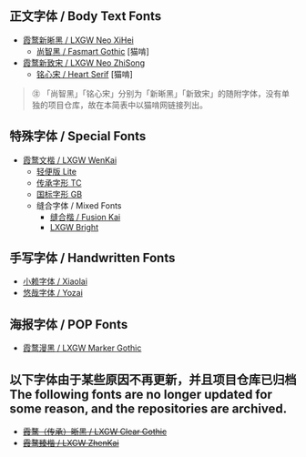 ## 正文字体 / Body Text Fonts
- [霞鹜新晰黑 / LXGW Neo XiHei](https://github.com/lxgw/LxgwNeoXiHei)
  - [尚智黑 / Fasmart Gothic](https://www.maoken.com/freefonts/10610.html) [猫啃]
- [霞鹜新致宋 / LXGW Neo ZhiSong](https://github.com/lxgw/LxgwNeoZhiSong)
  - [铭心宋 / Heart Serif](https://www.maoken.com/freefonts/19277.html) [猫啃]

> ㊟ 「尚智黑」「铭心宋」分别为「新晰黑」「新致宋」的随附字体，没有单独的项目仓库，故在本简表中以猫啃网链接列出。

## 特殊字体 / Special Fonts
- [霞鹜文楷 / LXGW WenKai](https://github.com/lxgw/LxgwWenKai)
  - [轻便版 Lite](https://github.com/lxgw/LxgwWenKai-Lite)
  - [传承字形 TC](https://github.com/lxgw/LxgwWenkaiTC) 
  - [国标字形 GB](https://github.com/lxgw/LxgwWenkaiGB)
  - 缝合字体 / Mixed Fonts
    - [缝合楷 / Fusion Kai](https://github.com/lxgw/FusionKai)
    - [LXGW Bright](https://github.com/lxgw/LxgwBright)

## 手写字体 / Handwritten Fonts
- [小赖字体 / Xiaolai](https://github.com/lxgw/kose-font)
- [悠哉字体 / Yozai](https://github.com/lxgw/yozai-font)

## 海报字体 / POP Fonts
- [霞鹜漫黑 / LXGW Marker Gothic](https://github.com/lxgw/lxgwmarkergothic)

## 以下字体由于某些原因不再更新，并且项目仓库已归档</br>The following fonts are no longer updated for some reason, and the repositories are archived.
- ~~[霞鹜（传承）晰黑 / LXGW Clear Gothic](https://github.com/lxgw/LxgwClearGothic)~~
- ~~[霞鹜臻楷 / LXGW ZhenKai](https://github.com/lxgw/LxgwZhenKai)~~
